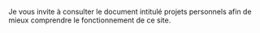 Je vous invite à consulter le document intitulé projets personnels afin de mieux comprendre le fonctionnement de ce site.
